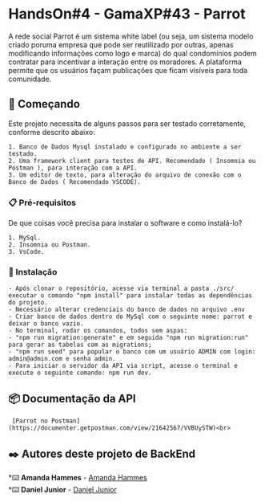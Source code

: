 # HandsOn#4 - GamaXP#43 - Parrot

A rede social Parrot é um sistema white label (ou seja, um sistema modelo criado poruma empresa que pode ser 
reutilizado por outras, apenas modificando informações como logo e marca) do qual condomínios podem contratar 
para incentivar a interação entre os moradores.
A plataforma permite que os usuários façam publicações que ficam visíveis para toda comunidade.


## 🚀 Começando

Este projeto necessita de alguns passos para ser testado corretamente, conforme descrito abaixo:

    1. Banco de Dados Mysql instalado e configurado no ambiente a ser testado.
    2. Uma framework client para testes de API. Recomendado ( Insomnia ou Postman ), para interação com a API.
    3. Um editor de texto, para alteração do arquivo de conexão com o Banco de Dados ( Recomendado VSCODE).

### 📋 Pré-requisitos

De que coisas você precisa para instalar o software e como instalá-lo?

    1. MySql.
    2. Insomnia ou Postman.
    3. VsCode.

### 🔧 Instalação
    - Após clonar o repositório, acesse via terminal a pasta ./src/ executar o comando "npm install" para instalar todas as dependências do projeto.
    - Necessário alterar credenciais do banco de dados no arquivo .env
    - Criar banco de dados dentro do MySql com o seguinte nome: parrot e deixar o banco vazio.
    - No terminal, rodar os comandos, todos sem aspas:
    - "npm run migration:generate" e em seguida "npm run migration:run" para gerar as tabelas com as migrations;
    - "npm run seed" para popular o banco com um usuário ADMIN com login: admin@admin.com e senha admin.
    - Para iniciar o servidor da API via script, acesse o terminal e execute o seguinte comando: npm run dev.
    
    
## 📦 Documentação da API

     
     [Parrot no Postman](https://documenter.getpostman.com/view/21642567/VVBUySTW)<br>
     


## ✒️ Autores deste projeto de BackEnd<br>

*⌨️ **Amanda Hammes** - [Amanda Hammes](https://github.com/amandahammes/)<br>
*⌨️ **Daniel Junior** - [Daniel Junior](https://github.com/DanielAntunes-dev)<br>

